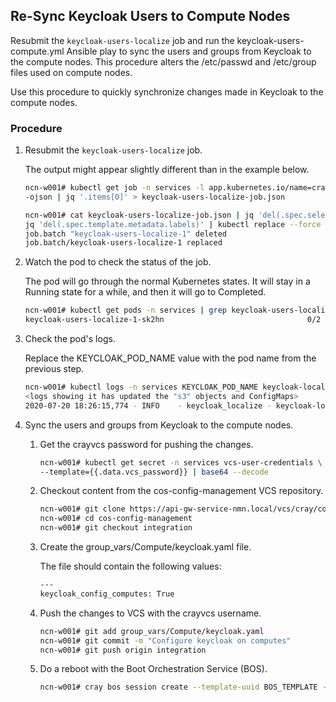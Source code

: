 ## Re-Sync Keycloak Users to Compute Nodes

Resubmit the `keycloak-users-localize` job and run the keycloak-users-compute.yml Ansible play to sync the users and groups from Keycloak to the compute nodes. This procedure alters the /etc/passwd and /etc/group files used on compute nodes.

Use this procedure to quickly synchronize changes made in Keycloak to the compute nodes.

### Procedure

1.  Resubmit the `keycloak-users-localize` job.

    The output might appear slightly different than in the example below.

    ```bash
    ncn-w001# kubectl get job -n services -l app.kubernetes.io/name=cray-keycloak-users-localize \
    -ojson | jq '.items[0]' > keycloak-users-localize-job.json

    ncn-w001# cat keycloak-users-localize-job.json | jq 'del(.spec.selector)' | \
    jq 'del(.spec.template.metadata.labels)' | kubectl replace --force -f -
    job.batch "keycloak-users-localize-1" deleted
    job.batch/keycloak-users-localize-1 replaced
    ```

2.  Watch the pod to check the status of the job.

    The pod will go through the normal Kubernetes states. It will stay in a Running state for a while, and then it will go to Completed.

    ```bash
    ncn-w001# kubectl get pods -n services | grep keycloak-users-localize
    keycloak-users-localize-1-sk2hn                                0/2     Completed   0          2m35s
    ```

3.  Check the pod's logs.

    Replace the KEYCLOAK\_POD\_NAME value with the pod name from the previous step.

    ```bash
    ncn-w001# kubectl logs -n services KEYCLOAK_POD_NAME keycloak-localize
    <logs showing it has updated the "s3" objects and ConfigMaps>
    2020-07-20 18:26:15,774 - INFO    - keycloak_localize - keycloak-localize complete
    ```

4.  Sync the users and groups from Keycloak to the compute nodes.

    1.  Get the crayvcs password for pushing the changes.

        ```bash
        ncn-w001# kubectl get secret -n services vcs-user-credentials \
        --template={{.data.vcs_password}} | base64 --decode
        ```

    2.  Checkout content from the cos-config-management VCS repository.

        ```bash
        ncn-w001# git clone https://api-gw-service-nmn.local/vcs/cray/cos-config-management.git
        ncn-w001# cd cos-config-management
        ncn-w001# git checkout integration
        ```

    3.  Create the group\_vars/Compute/keycloak.yaml file.

        The file should contain the following values:

        ```bash
        ---
        keycloak_config_computes: True
        ```

    4.  Push the changes to VCS with the crayvcs username.

        ```bash
        ncn-w001# git add group_vars/Compute/keycloak.yaml
        ncn-w001# git commit -m "Configure keycloak on computes"
        ncn-w001# git push origin integration
        ```

    5.  Do a reboot with the Boot Orchestration Service \(BOS\).

        ```bash
        ncn-w001# cray bos session create --template-uuid BOS_TEMPLATE --operation reboot
        ```




